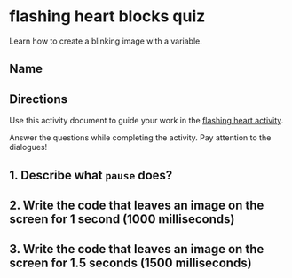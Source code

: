 # flashing heart blocks quiz

Learn how to create a blinking image with a variable. 

## Name

## Directions

Use this activity document to guide your work in the [flashing heart activity](/microbit/lessons/flashing-heart/activity).

Answer the questions while completing the activity. Pay attention to the dialogues!

## 1. Describe what `pause` does?



## 2. Write the code that leaves an image on the screen for 1 second (1000 milliseconds) 




## 3. Write the code that leaves an image on the screen for 1.5 seconds (1500 milliseconds)



